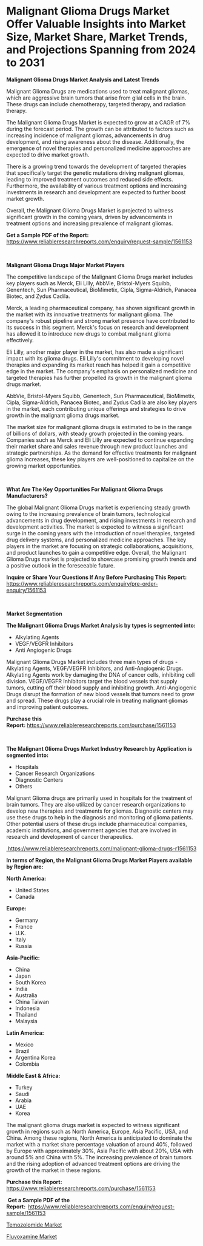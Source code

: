 <p><h1>Malignant Glioma Drugs Market Offer Valuable Insights into Market Size, Market Share, Market Trends, and Projections Spanning from 2024 to 2031</h1></p><p><strong>Malignant Glioma Drugs Market Analysis and Latest Trends</strong></p>
<p><p>Malignant Glioma Drugs are medications used to treat malignant gliomas, which are aggressive brain tumors that arise from glial cells in the brain. These drugs can include chemotherapy, targeted therapy, and radiation therapy.</p><p>The Malignant Glioma Drugs Market is expected to grow at a CAGR of 7% during the forecast period. The growth can be attributed to factors such as increasing incidence of malignant gliomas, advancements in drug development, and rising awareness about the disease. Additionally, the emergence of novel therapies and personalized medicine approaches are expected to drive market growth.</p><p>There is a growing trend towards the development of targeted therapies that specifically target the genetic mutations driving malignant gliomas, leading to improved treatment outcomes and reduced side effects. Furthermore, the availability of various treatment options and increasing investments in research and development are expected to further boost market growth.</p><p>Overall, the Malignant Glioma Drugs Market is projected to witness significant growth in the coming years, driven by advancements in treatment options and increasing prevalence of malignant gliomas.</p></p>
<p><strong>Get a Sample PDF of the Report:&nbsp;</strong> <a href="https://www.reliableresearchreports.com/enquiry/request-sample/1561153">https://www.reliableresearchreports.com/enquiry/request-sample/1561153</a></p>
<p>&nbsp;</p>
<p><strong>Malignant Glioma Drugs Major Market Players</strong></p>
<p><p>The competitive landscape of the Malignant Glioma Drugs market includes key players such as Merck, Eli Lilly, AbbVie, Bristol-Myers Squibb, Genentech, Sun Pharmaceutical, BioMimetix, Cipla, Sigma-Aldrich, Panacea Biotec, and Zydus Cadila. </p><p>Merck, a leading pharmaceutical company, has shown significant growth in the market with its innovative treatments for malignant glioma. The company's robust pipeline and strong market presence have contributed to its success in this segment. Merck's focus on research and development has allowed it to introduce new drugs to combat malignant glioma effectively.</p><p>Eli Lilly, another major player in the market, has also made a significant impact with its glioma drugs. Eli Lilly's commitment to developing novel therapies and expanding its market reach has helped it gain a competitive edge in the market. The company's emphasis on personalized medicine and targeted therapies has further propelled its growth in the malignant glioma drugs market.</p><p>AbbVie, Bristol-Myers Squibb, Genentech, Sun Pharmaceutical, BioMimetix, Cipla, Sigma-Aldrich, Panacea Biotec, and Zydus Cadila are also key players in the market, each contributing unique offerings and strategies to drive growth in the malignant glioma drugs market.</p><p>The market size for malignant glioma drugs is estimated to be in the range of billions of dollars, with steady growth projected in the coming years. Companies such as Merck and Eli Lilly are expected to continue expanding their market share and sales revenue through new product launches and strategic partnerships. As the demand for effective treatments for malignant glioma increases, these key players are well-positioned to capitalize on the growing market opportunities.</p></p>
<p>&nbsp;</p>
<p><strong>What Are The Key Opportunities For Malignant Glioma Drugs Manufacturers?</strong></p>
<p><p>The global Malignant Glioma Drugs market is experiencing steady growth owing to the increasing prevalence of brain tumors, technological advancements in drug development, and rising investments in research and development activities. The market is expected to witness a significant surge in the coming years with the introduction of novel therapies, targeted drug delivery systems, and personalized medicine approaches. The key players in the market are focusing on strategic collaborations, acquisitions, and product launches to gain a competitive edge. Overall, the Malignant Glioma Drugs market is projected to showcase promising growth trends and a positive outlook in the foreseeable future.</p></p>
<p><strong>Inquire or Share Your Questions If Any Before Purchasing This Report:</strong> <a href="https://www.reliableresearchreports.com/enquiry/pre-order-enquiry/1561153">https://www.reliableresearchreports.com/enquiry/pre-order-enquiry/1561153</a></p>
<p>&nbsp;</p>
<p><strong>Market Segmentation</strong></p>
<p><strong>The Malignant Glioma Drugs Market Analysis by types is segmented into:</strong></p>
<p><ul><li>Alkylating Agents</li><li>VEGF/VEGFR Inhibitors</li><li>Anti Angiogenic Drugs</li></ul></p>
<p><p>Malignant Glioma Drugs Market includes three main types of drugs - Alkylating Agents, VEGF/VEGFR Inhibitors, and Anti-Angiogenic Drugs. Alkylating Agents work by damaging the DNA of cancer cells, inhibiting cell division. VEGF/VEGFR Inhibitors target the blood vessels that supply tumors, cutting off their blood supply and inhibiting growth. Anti-Angiogenic Drugs disrupt the formation of new blood vessels that tumors need to grow and spread. These drugs play a crucial role in treating malignant gliomas and improving patient outcomes.</p></p>
<p><strong>Purchase this Report:&nbsp;</strong><a href="https://www.reliableresearchreports.com/purchase/1561153">https://www.reliableresearchreports.com/purchase/1561153</a></p>
<p>&nbsp;</p>
<p><strong>The Malignant Glioma Drugs Market Industry Research by Application is segmented into:</strong></p>
<p><ul><li>Hospitals</li><li>Cancer Research Organizations</li><li>Diagnostic Centers</li><li>Others</li></ul></p>
<p><p>Malignant Glioma drugs are primarily used in hospitals for the treatment of brain tumors. They are also utilized by cancer research organizations to develop new therapies and treatments for gliomas. Diagnostic centers may use these drugs to help in the diagnosis and monitoring of glioma patients. Other potential users of these drugs include pharmaceutical companies, academic institutions, and government agencies that are involved in research and development of cancer therapeutics.</p></p>
<p><a href="https://www.reliableresearchreports.com/malignant-glioma-drugs-r1561153">&nbsp;https://www.reliableresearchreports.com/malignant-glioma-drugs-r1561153</a></p>
<p><strong>In terms of Region, the Malignant Glioma Drugs Market Players available by Region are:</strong></p>
<p>
    <p> <strong> North America: </strong>
        <ul>
            <li>United States</li>
            <li>Canada</li>
        </ul>
        </p> 
    <p> <strong> Europe: </strong>
        <ul>
            <li>Germany</li>
            <li>France</li>
            <li>U.K.</li>
            <li>Italy</li>
            <li>Russia</li>
        </ul>
        </p> 
    <p> <strong> Asia-Pacific: </strong>
        <ul>
            <li>China</li>
            <li>Japan</li>
            <li>South Korea</li>
            <li>India</li>
            <li>Australia</li>
            <li>China Taiwan</li>
            <li>Indonesia</li>
            <li>Thailand</li>
            <li>Malaysia</li>
        </ul>
        </p> 
    <p> <strong> Latin America: </strong>
        <ul>
            <li>Mexico</li>
            <li>Brazil</li>
            <li>Argentina Korea</li>
            <li>Colombia</li>
        </ul>
        </p> 
    <p> <strong> Middle East & Africa: </strong>
        <ul>
            <li>Turkey</li>
            <li>Saudi</li>
            <li>Arabia</li>
            <li>UAE</li>
            <li>Korea</li>
        </ul>
    </p>
    </p>
<p><p>The malignant glioma drugs market is expected to witness significant growth in regions such as North America, Europe, Asia Pacific, USA, and China. Among these regions, North America is anticipated to dominate the market with a market share percentage valuation of around 40%, followed by Europe with approximately 30%, Asia Pacific with about 20%, USA with around 5% and China with 5%. The increasing prevalence of brain tumors and the rising adoption of advanced treatment options are driving the growth of the market in these regions.</p></p>
<p><strong>Purchase this Report: </strong><a href="https://www.reliableresearchreports.com/purchase/1561153">https://www.reliableresearchreports.com/purchase/1561153</a></p>
<p>&nbsp;<strong>Get a Sample PDF of the Report:&nbsp;&nbsp;</strong><a href="https://www.reliableresearchreports.com/enquiry/request-sample/1561153">https://www.reliableresearchreports.com/enquiry/request-sample/1561153</a></p>
<p><strong></strong></p>
<p><p><a href="https://github.com/ochgvvcj16/Market-Research-Report-List-1/blob/main/temozolomide-market.md">Temozolomide Market</a></p><p><a href="https://github.com/btwcqfvq34/Market-Research-Report-List-2/blob/main/fluvoxamine-market.md">Fluvoxamine Market</a></p></p>
